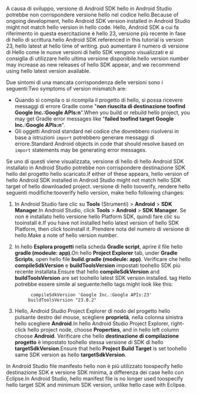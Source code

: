 <span data-ttu-id="d70c0-101">A causa di sviluppo, versione di Android SDK hello in Android Studio potrebbe non corrispondere versione hello nel codice hello.</span><span class="sxs-lookup"><span data-stu-id="d70c0-101">Because of ongoing development, hello Android SDK version installed in Android Studio might not match hello version in hello code.</span></span> <span data-ttu-id="d70c0-102">Hello, Android SDK a cui fa riferimento in questa esercitazione è hello 23, versione più recente in fase di hello di scrittura.</span><span class="sxs-lookup"><span data-stu-id="d70c0-102">hello Android SDK referenced in this tutorial is version 23, hello latest at hello time of writing.</span></span> <span data-ttu-id="d70c0-103">può aumentare il numero di versione di Hello come le nuove versioni di hello SDK vengono visualizzati e si consiglia di utilizzare hello ultima versione disponibile.</span><span class="sxs-lookup"><span data-stu-id="d70c0-103">hello version number may increase as new releases of hello SDK appear, and we recommend using hello latest version available.</span></span>

<span data-ttu-id="d70c0-104">Due sintomi di una mancata corrispondenza delle versioni sono i seguenti:</span><span class="sxs-lookup"><span data-stu-id="d70c0-104">Two symptoms of version mismatch are:</span></span>

- <span data-ttu-id="d70c0-105">Quando si compila o si ricompila il progetto di hello, si possa ricevere messaggi di errore Gradle come "**non riuscita di destinazione toofind Google Inc.:Google APIs:n**".</span><span class="sxs-lookup"><span data-stu-id="d70c0-105">When you build or rebuild hello project, you may get Gradle error messages like "**failed toofind target Google Inc.:Google APIs:n**".</span></span>
- <span data-ttu-id="d70c0-106">Gli oggetti Android standard nel codice che dovrebbero risolversi in base a istruzioni `import` potrebbero generare messaggi di errore.</span><span class="sxs-lookup"><span data-stu-id="d70c0-106">Standard Android objects in code that should resolve based on `import` statements may be generating error messages.</span></span>

<span data-ttu-id="d70c0-107">Se uno di questi viene visualizzata, versione di hello di hello Android SDK installato in Android Studio potrebbe non corrispondere destinazione SDK hello del progetto hello scaricato.</span><span class="sxs-lookup"><span data-stu-id="d70c0-107">If either of these appears, hello version of hello Android SDK installed in Android Studio might not match hello SDK target of hello downloaded project.</span></span> <span data-ttu-id="d70c0-108">versione di hello tooverify, rendere hello seguenti modifiche:</span><span class="sxs-lookup"><span data-stu-id="d70c0-108">tooverify hello version, make hello following changes:</span></span>

1. <span data-ttu-id="d70c0-109">In Android Studio fare clic su **Tools** (Strumenti)  > **Android** > **SDK Manager**.</span><span class="sxs-lookup"><span data-stu-id="d70c0-109">In Android Studio, click **Tools** > **Android** > **SDK Manager**.</span></span> <span data-ttu-id="d70c0-110">Se non è installato hello versione hello Platform SDK, quindi fare clic su tooinstall è.</span><span class="sxs-lookup"><span data-stu-id="d70c0-110">If you have not installed hello latest version of hello SDK Platform, then click tooinstall it.</span></span> <span data-ttu-id="d70c0-111">Prendere nota del numero di versione di hello.</span><span class="sxs-lookup"><span data-stu-id="d70c0-111">Make a note of hello version number.</span></span>
2. <span data-ttu-id="d70c0-112">In hello **Esplora progetti** nella scheda **Gradle script**, aprire il file hello **gradle (modeule: app)**.</span><span class="sxs-lookup"><span data-stu-id="d70c0-112">On hello **Project Explorer** tab, under **Gradle Scripts**, open hello file **build.gradle (modeule: app)**.</span></span> <span data-ttu-id="d70c0-113">Verificare che hello **compileSdkVersion** e **buildToolsVersion** impostati toohello SDK più recente installata.</span><span class="sxs-lookup"><span data-stu-id="d70c0-113">Ensure that hello **compileSdkVersion** and **buildToolsVersion** are set toohello latest SDK version installed.</span></span> <span data-ttu-id="d70c0-114">tag Hello potrebbe essere simile al seguente:</span><span class="sxs-lookup"><span data-stu-id="d70c0-114">hello tags might look like this:</span></span>

             compileSdkVersion 'Google Inc.:Google APIs:23'
            buildToolsVersion "23.0.2"
3. <span data-ttu-id="d70c0-115">Hello, Android Studio Project Explorer di nodo del progetto hello pulsante destro del mouse, scegliere **proprietà**, nella colonna sinistra hello scegliere **Android**.</span><span class="sxs-lookup"><span data-stu-id="d70c0-115">In hello Android Studio Project Explorer, right-click hello project node, choose **Properties**, and in hello left column choose **Android**.</span></span> <span data-ttu-id="d70c0-116">Verificare che hello **destinazione di compilazione progetto** è impostato toohello stessa versione di SDK di hello **targetSdkVersion**.</span><span class="sxs-lookup"><span data-stu-id="d70c0-116">Ensure that hello **Project Build Target** is set toohello same SDK version as hello **targetSdkVersion**.</span></span>

<span data-ttu-id="d70c0-117">In Android Studio file manifesto hello non è più utilizzato toospecify hello destinazione SDK e versione SDK minima, a differenza dei case hello con Eclipse.</span><span class="sxs-lookup"><span data-stu-id="d70c0-117">In Android Studio, hello manifest file is no longer used toospecify hello target SDK and minimum SDK version, unlike hello case with Eclipse.</span></span>
